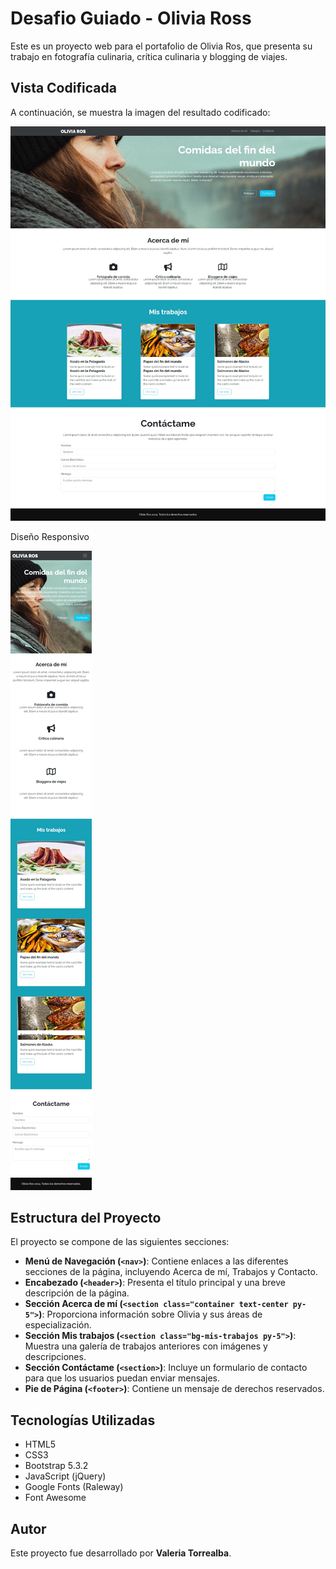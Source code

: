 # Desafio Guiado - Olivia Ross

Este es un proyecto web para el portafolio de Olivia Ros, que presenta su trabajo en fotografía culinaria, crítica culinaria y blogging de viajes.

## Vista Codificada

A continuación, se muestra la imagen del resultado codificado:

![OliviaRoss](screenshot/oliviaRoss.png)

Diseño Responsivo

![OliviaRossResponsive](screenshot/oliviaRossRp.png)

## Estructura del Proyecto

El proyecto se compone de las siguientes secciones:

- **Menú de Navegación (`<nav>`)**: Contiene enlaces a las diferentes secciones de la página, incluyendo Acerca de mí, Trabajos y Contacto.
- **Encabezado (`<header>`)**: Presenta el título principal y una breve descripción de la página.
- **Sección Acerca de mí (`<section class="container text-center py-5">`)**: Proporciona información sobre Olivia y sus áreas de especialización.
- **Sección Mis trabajos (`<section class="bg-mis-trabajos py-5">`)**: Muestra una galería de trabajos anteriores con imágenes y descripciones.
- **Sección Contáctame (`<section>`)**: Incluye un formulario de contacto para que los usuarios puedan enviar mensajes.
- **Pie de Página (`<footer>`)**: Contiene un mensaje de derechos reservados.

## Tecnologías Utilizadas

- HTML5
- CSS3
- Bootstrap 5.3.2
- JavaScript (jQuery)
- Google Fonts (Raleway)
- Font Awesome

## Autor

Este proyecto fue desarrollado por **Valeria Torrealba**.
